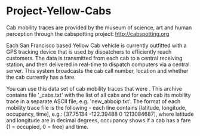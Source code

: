 # Project-Yellow-Cabs

Cab mobility traces are provided by the museum of science, art and human perception through the cabspotting project: http://cabspotting.org 

Each San Francisco based Yellow Cab vehicle is currently outfitted with a GPS tracking device that is used by dispatchers to efficiently reach customers. The data is transmitted from each cab to a central receiving station, and then delivered in real-time to dispatch computers via a central server. This system broadcasts the cab call number, location and whether the cab currently has a fare. 
 
You can use this data set of cab mobility traces that were . This archive contains file '_cabs.txt' with the list of all cabs and for each cab its mobility trace in a separate ASCII file, e.g. 'new_abboip.txt'. The format of each mobility trace file is the following - each line contains [latitude, longitude, occupancy, time], e.g.: [37.75134 -122.39488 0 1213084687], where latitude and longitude are in decimal degrees, occupancy shows if a cab has a fare (1 = occupied, 0 = free) and time.
